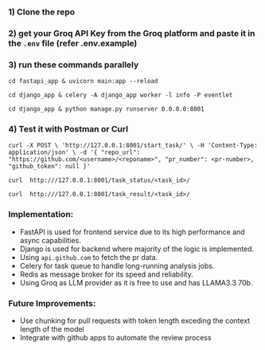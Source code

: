 ### 1) Clone the repo
### 2) get your Groq API Key from the Groq platform and paste it in the `.env` file (refer .env.example)

### 3) run these commands parallely 

`cd fastapi_app & uvicorn main:app --reload`

`cd django_app & celery -A django_app worker -l info -P eventlet`

`cd django_app & python manage.py runserver 0.0.0.0:8001`




### 4) Test it with Postman or Curl

`curl -X POST \
  'http://127.0.0.1:8001/start_task/' \
  -H 'Content-Type: application/json' \
  -d '{
    "repo_url": "https://github.com/<username>/<reponame>",
    "pr_number": <pr-number>,
    "github_token": null
  }'
  `

`curl  http:///127.0.0.1:8001/task_status/<task_id>/`

`curl  http:///127.0.0.1:8001/task_result/<task_id>/`


### Implementation:
- FastAPI is used for frontend service due to its high performance and async capabilities.
- Django is used for backend where majority of the logic is implemented.
- Using `api.github.com` to fetch the pr data.
- Celery for task queue to handle long-running analysis jobs.
- Redis as message broker for its speed and reliability.
- Using Groq as LLM provider as it is free to use and has LLAMA3.3 70b.


### Future Improvements:
- Use chunking for pull requests with token length exceding the context length of the model
- Integrate with github apps to automate the review process


